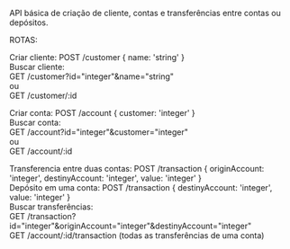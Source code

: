 API básica de criação de cliente, contas e transferências entre contas ou depósitos.  
  
ROTAS:  
  
Criar cliente: POST /customer { name: 'string' }  
Buscar cliente:  
    GET /customer?id="integer"&name="string"  
    ou  
    GET /customer/:id  
  
Criar conta: POST /account { customer: 'integer' }  
Buscar conta:  
    GET /account?id="integer"&customer="integer"  
    ou  
    GET /account/:id  
  
Transferencia entre duas contas: POST /transaction { originAccount: 'integer', destinyAccount: 'integer', value: 'integer' }  
Depósito em uma conta: POST /transaction { destinyAccount: 'integer', value: 'integer' }  
Buscar transferências:  
    GET /transaction?id="integer"&originAccount="integer"&destinyAccount="integer"  
    GET /account/:id/transaction (todas as transferências de uma conta)  
